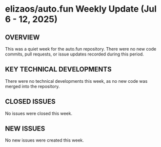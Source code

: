 # elizaos/auto.fun Weekly Update (Jul 6 - 12, 2025)

## OVERVIEW
This was a quiet week for the auto.fun repository. There were no new code commits, pull requests, or issue updates recorded during this period.

## KEY TECHNICAL DEVELOPMENTS
There were no technical developments this week, as no new code was merged into the repository.

## CLOSED ISSUES
No issues were closed this week.

## NEW ISSUES
No new issues were created this week.